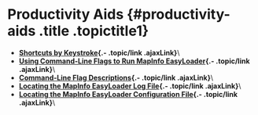 Productivity Aids {#productivity-aids .title .topictitle1}
=================

<div class="body conbody">

</div>

<div class="related-links" functx="http://www.functx.com">

<div class="related-links-title">

</div>

-   **[Shortcuts by
    Keystroke](guide/productivity/../../guide/productivity/shortcutsbykeystroke.html){.-
    .topic/link .ajaxLink}**\
-   **[Using Command-Line Flags to Run MapInfo
    EasyLoader](guide/productivity/../../guide/productivity/usingcommandlineflags.html){.-
    .topic/link .ajaxLink}**\
-   **[Command-Line Flag
    Descriptions](guide/productivity/../../guide/productivity/commandlineflags.html){.-
    .topic/link .ajaxLink}**\
-   **[Locating the MapInfo EasyLoader Log
    File](guide/productivity/../../guide/productivity/locatinglogfile.html){.-
    .topic/link .ajaxLink}**\
-   **[Locating the MapInfo EasyLoader Configuration
    File](guide/productivity/../../guide/productivity/locatingcofigfile.html){.-
    .topic/link .ajaxLink}**\

</div>
